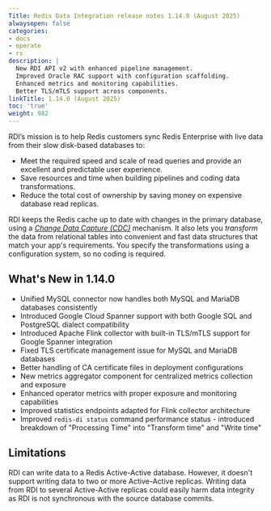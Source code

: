 ```yaml
---
Title: Redis Data Integration release notes 1.14.0 (August 2025)
alwaysopen: false
categories:
- docs
- operate
- rs
description: |
  New RDI API v2 with enhanced pipeline management.
  Improved Oracle RAC support with configuration scaffolding.
  Enhanced metrics and monitoring capabilities.
  Better TLS/mTLS support across components.
linkTitle: 1.14.0 (August 2025)
toc: 'true'
weight: 982
---
```



RDI’s mission is to help Redis customers sync Redis Enterprise with live data from their slow disk-based databases to:

- Meet the required speed and scale of read queries and provide an excellent and predictable user experience.
- Save resources and time when building pipelines and coding data transformations.
- Reduce the total cost of ownership by saving money on expensive database read replicas.

RDI keeps the Redis cache up to date with changes in the primary database, using a [_Change Data Capture (CDC)_](https://en.wikipedia.org/wiki/Change_data_capture) mechanism.
It also lets you _transform_ the data from relational tables into convenient and fast data structures that match your app's requirements. You specify the transformations using a configuration system, so no coding is required.

## What's New in 1.14.0

- Unified MySQL connector now handles both MySQL and MariaDB databases consistently
- Introduced Google Cloud Spanner support with both Google SQL and PostgreSQL dialect compatibility
- Introduced Apache Flink collector with built-in TLS/mTLS support for Google Spanner integration
- Fixed TLS certificate management issue for MySQL and MariaDB databases
- Better handling of CA certificate files in deployment configurations
- New metrics aggregator component for centralized metrics collection and exposure
- Enhanced operator metrics with proper exposure and monitoring capabilities
- Improved statistics endpoints adapted for Flink collector architecture
- Improved `redis-di status` command performance status - introduced breakdown of "Processing Time" into "Transform time" and "Write time"

## Limitations

RDI can write data to a Redis Active-Active database. However, it doesn't support writing data to two or more Active-Active replicas. Writing data from RDI to several Active-Active replicas could easily harm data integrity as RDI is not synchronous with the source database commits.
